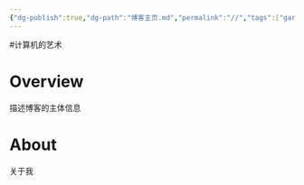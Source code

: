 ```yaml
---
{"dg-publish":true,"dg-path":"博客主页.md","permalink":"//","tags":["gardenEntry"]}
---
```


#计算机的艺术 

# Overview
描述博客的主体信息


# About
关于我